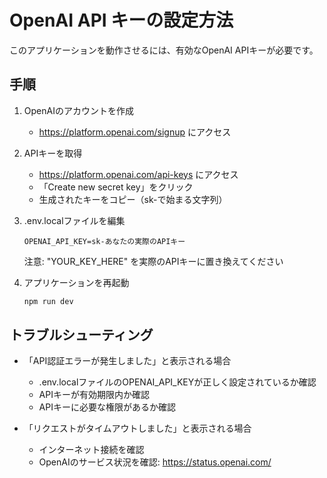 # OpenAI API キーの設定方法

このアプリケーションを動作させるには、有効なOpenAI APIキーが必要です。

## 手順

1. OpenAIのアカウントを作成
   - https://platform.openai.com/signup にアクセス

2. APIキーを取得
   - https://platform.openai.com/api-keys にアクセス
   - 「Create new secret key」をクリック
   - 生成されたキーをコピー（sk-で始まる文字列）

3. .env.localファイルを編集
   ```
   OPENAI_API_KEY=sk-あなたの実際のAPIキー
   ```
   
   注意: "YOUR_KEY_HERE" を実際のAPIキーに置き換えてください

4. アプリケーションを再起動
   ```bash
   npm run dev
   ```

## トラブルシューティング

- 「API認証エラーが発生しました」と表示される場合
  - .env.localファイルのOPENAI_API_KEYが正しく設定されているか確認
  - APIキーが有効期限内か確認
  - APIキーに必要な権限があるか確認

- 「リクエストがタイムアウトしました」と表示される場合
  - インターネット接続を確認
  - OpenAIのサービス状況を確認: https://status.openai.com/